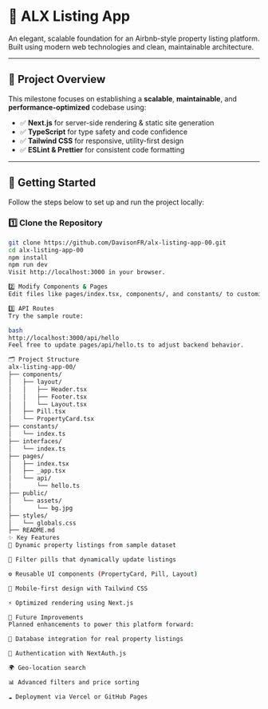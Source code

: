 # 🚀 ALX Listing App

An elegant, scalable foundation for an Airbnb-style property listing platform. Built using modern web technologies and clean, maintainable architecture.

---

## 🧭 Project Overview

This milestone focuses on establishing a **scalable**, **maintainable**, and **performance-optimized** codebase using:

- ✅ **Next.js** for server-side rendering & static site generation  
- ✅ **TypeScript** for type safety and code confidence  
- ✅ **Tailwind CSS** for responsive, utility-first design  
- ✅ **ESLint & Prettier** for consistent code formatting

---

## 🚀 Getting Started

Follow the steps below to set up and run the project locally:

### 1️⃣ Clone the Repository

```bash
git clone https://github.com/DavisonFR/alx-listing-app-00.git
cd alx-listing-app-00
npm install
npm run dev
Visit http://localhost:3000 in your browser.

2️⃣ Modify Components & Pages
Edit files like pages/index.tsx, components/, and constants/ to customize the layout and data.

3️⃣ API Routes
Try the sample route:

bash
http://localhost:3000/api/hello
Feel free to update pages/api/hello.ts to adjust backend behavior.

🗂 Project Structure
alx-listing-app-00/
├── components/
│   ├── layout/
│   │   ├── Header.tsx
│   │   ├── Footer.tsx
│   │   └── Layout.tsx
│   ├── Pill.tsx
│   └── PropertyCard.tsx
├── constants/
│   └── index.ts
├── interfaces/
│   └── index.ts
├── pages/
│   ├── index.tsx
│   ├── _app.tsx
│   └── api/
│       └── hello.ts
├── public/
│   └── assets/
│       └── bg.jpg
├── styles/
│   └── globals.css
├── README.md
✨ Key Features
🏡 Dynamic property listings from sample dataset

💊 Filter pills that dynamically update listings

⚙️ Reusable UI components (PropertyCard, Pill, Layout)

📱 Mobile-first design with Tailwind CSS

⚡ Optimized rendering using Next.js

🔮 Future Improvements
Planned enhancements to power this platform forward:

🔄 Database integration for real property listings

🔑 Authentication with NextAuth.js

🌍 Geo-location search

📊 Advanced filters and price sorting

☁️ Deployment via Vercel or GitHub Pages